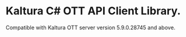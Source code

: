 # Kaltura C# OTT API Client Library.
Compatible with Kaltura OTT server version 5.9.0.28745 and above.
